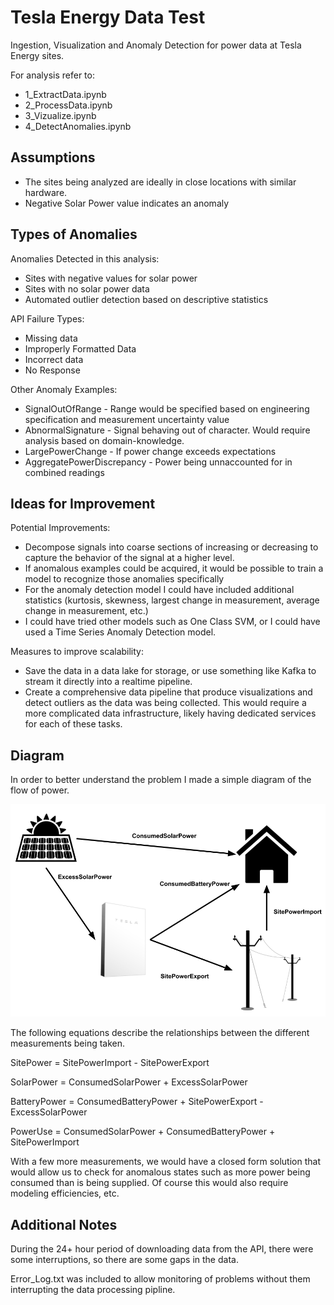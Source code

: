 # Tesla Energy Data Test

Ingestion, Visualization and Anomaly Detection for power data at Tesla Energy sites.


For analysis refer to:
- 1_ExtractData.ipynb
- 2_ProcessData.ipynb
- 3_Vizualize.ipynb
- 4_DetectAnomalies.ipynb


## Assumptions

- The sites being analyzed are ideally in close locations with similar hardware.
- Negative Solar Power value indicates an anomaly


## Types of Anomalies

Anomalies Detected in this analysis:
- Sites with negative values for solar power
- Sites with no solar power data
- Automated outlier detection based on descriptive statistics

API Failure Types:
- Missing data
- Improperly Formatted Data
- Incorrect data
- No Response

Other Anomaly Examples:
- SignalOutOfRange - Range would be specified based on engineering specification and measurement uncertainty value
- AbnormalSignature - Signal behaving out of character. Would require analysis based on domain-knowledge.
- LargePowerChange - If power change exceeds expectations
- AggregatePowerDiscrepancy - Power being unnaccounted for in combined readings


## Ideas for Improvement

Potential Improvements:
- Decompose signals into coarse sections of increasing or decreasing to capture the behavior of the signal at a higher level.
- If anomalous examples could be acquired, it would be possible to train a model to recognize those anomalies specifically
- For the anomaly detection model I could have included additional statistics (kurtosis, skewness, largest change in measurement, average change in measurement, etc.)
- I could have tried other models such as One Class SVM, or I could have used a Time Series Anomaly Detection model.

Measures to improve scalability:
- Save the data in a data lake for storage, or use something like Kafka to stream it directly into a realtime pipeline.
- Create a comprehensive data pipeline that produce visualizations and detect outliers as the data was being collected. This would require a more complicated data infrastructure, likely having dedicated services for each of these tasks.


## Diagram

In order to better understand the problem I made a simple diagram of the flow of power.

![SimplifiedDiagram.png](./SimplifiedDiagram.png)

The following equations describe the relationships between the different measurements being taken.

SitePower = SitePowerImport - SitePowerExport

SolarPower = ConsumedSolarPower + ExcessSolarPower

BatteryPower = ConsumedBatteryPower + SitePowerExport - ExcessSolarPower

PowerUse = ConsumedSolarPower + ConsumedBatteryPower + SitePowerImport

With a few more measurements, we would have a closed form solution that would allow us to check for anomalous states such as more power being consumed than is being supplied. Of course this would also require modeling efficiencies, etc.


## Additional Notes

During the 24+ hour period of downloading data from the API, there were some interruptions, so there are some gaps in the data.

Error_Log.txt was included to allow monitoring of problems without them interrupting the data processing pipline.
